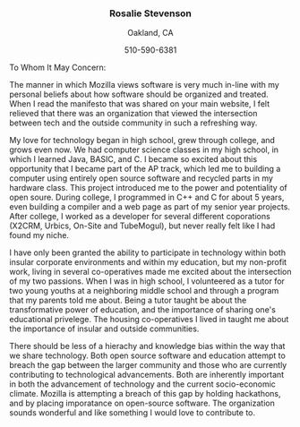 <h3 align="center">Rosalie Stevenson</h3>
<p align="center">Oakland, CA</p>
<p align="center">510-590-6381</p>

To Whom It May Concern:

The manner in which Mozilla views software is very much in-line with my personal beliefs about how software should be organized and treated. When I read the manifesto that was shared on your main website, I felt relieved that there was an organization that viewed the intersection between tech and the outside community in such a refreshing way. 

My love for technology began in high school, grew through college, and grows even now. We had computer science classes in my high school, in which I learned Java, BASIC, and C. I became so excited about this opportunity that I became part of the AP track, which led me to  building a computer using entirely open source software and recycled parts in my hardware class.  This project introduced me to the power and potentiality of open soure. During college, I programmed in C++ and C for about 5 years, even building a compiler and a web page as part of my senior year projects. After college, I worked as a developer for several different coporations (X2CRM, Urbics, On-Site and TubeMogul), but never really felt like I had found my niche. 

I have only been granted the ability to participate in technology within both insular corporate environments and within my education, but my non-profit work, living in several co-operatives  made me excited about the intersection of my two passions. When I was in high school, I volunteered as a tutor for two young youths at a neighboring middle school and through a program that my parents told me about. Being  a tutor taught be about the transformative power of education, and the importance of sharing one's educational privelege. The housing co-operatives I lived in taught me about the importance of insular and outside communities. 

There should be less of a hierachy and knowledge bias within the way that we share technology. Both open source software and education attempt to breach the gap between the larger community and those who are currently contributing to technological advancements. Both are inherently important in both the advancement of technology and the current socio-economic climate. Mozilla is attempting    a breach of this gap by holding hackathons, and by placing imporatance on open-source software.
The organization sounds wonderful and like something I would love to contribute to. 

